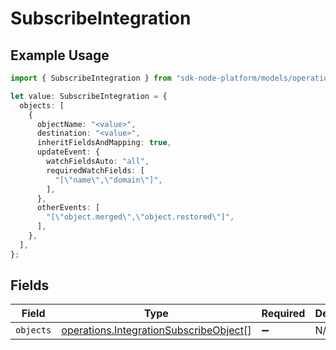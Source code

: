 # SubscribeIntegration

## Example Usage

```typescript
import { SubscribeIntegration } from "sdk-node-platform/models/operations";

let value: SubscribeIntegration = {
  objects: [
    {
      objectName: "<value>",
      destination: "<value>",
      inheritFieldsAndMapping: true,
      updateEvent: {
        watchFieldsAuto: "all",
        requiredWatchFields: [
          "[\"name\",\"domain\"]",
        ],
      },
      otherEvents: [
        "[\"object.merged\",\"object.restored\"]",
      ],
    },
  ],
};
```

## Fields

| Field                                                                                            | Type                                                                                             | Required                                                                                         | Description                                                                                      |
| ------------------------------------------------------------------------------------------------ | ------------------------------------------------------------------------------------------------ | ------------------------------------------------------------------------------------------------ | ------------------------------------------------------------------------------------------------ |
| `objects`                                                                                        | [operations.IntegrationSubscribeObject](../../models/operations/integrationsubscribeobject.md)[] | :heavy_minus_sign:                                                                               | N/A                                                                                              |